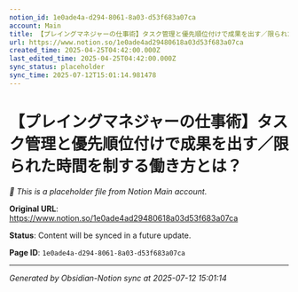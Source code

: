 ```yaml
---
notion_id: 1e0ade4a-d294-8061-8a03-d53f683a07ca
account: Main
title: 【プレイングマネジャーの仕事術】タスク管理と優先順位付けで成果を出す／限られた時間を制する働き方とは？
url: https://www.notion.so/1e0ade4ad29480618a03d53f683a07ca
created_time: 2025-04-25T04:42:00.000Z
last_edited_time: 2025-04-25T04:42:00.000Z
sync_status: placeholder
sync_time: 2025-07-12T15:01:14.981478
---
```


# 【プレイングマネジャーの仕事術】タスク管理と優先順位付けで成果を出す／限られた時間を制する働き方とは？

*🔄 This is a placeholder file from Notion Main account.*

**Original URL**: https://www.notion.so/1e0ade4ad29480618a03d53f683a07ca

**Status**: Content will be synced in a future update.

**Page ID**: `1e0ade4a-d294-8061-8a03-d53f683a07ca`

---

*Generated by Obsidian-Notion sync at 2025-07-12 15:01:14*
